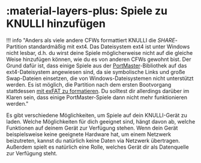 # :material-layers-plus: Spiele zu KNULLI hinzufügen

!!! info "Anders als viele andere CFWs formattiert KNULLI die *SHARE*-Partition standardmäßig mit ext4. Das Dateisystem ext4 ist unter Windows nicht lesbar, d.h. du wirst deine Spiele möglicherweise nicht auf die gleiche Weise hinzufügen können, wie du es von anderen CFWs gewohnt bist. Der Grund dafür ist, dass einige Spiele aus der [PortMaster](../../systems/portmaster)-Bibliothek auf das ext4-Dateisystem angewiesen sind, da sie symbolische Links und große Swap-Dateien einsetzen, die von Windows-Dateisystemen nicht unterstützt werden. Es ist möglich, die Partition nach dem ersten Bootvorgang stattdessen [mit exFAT zu formatieren](../formatting). Du solltest dir allerdings darüber im Klaren sein, dass einige PortMaster-Spiele dann nicht mehr funktionieren werden."

Es gibt verschiedene Möglichkeiten, um Spiele auf dein KNULLI-Gerät zu laden. Welche Möglichkeiten für dich geeignet sind, hängt davon ab, welche Funktionen auf deinem Gerät zur Verfügung stehen. Wenn dein Gerät beispielsweise keine geeignete Hardware hat, um einem Netzwerk beizutreten, kannst du natürlich keine Daten via Netzwerk übertragen. Außerdem spielt es natürlich eine Rolle, welches Gerät dir als Datenquelle zur Verfügung steht.
